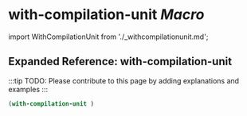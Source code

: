 # **with-compilation-unit** *Macro*

import WithCompilationUnit from './_withcompilationunit.md';

<WithCompilationUnit />

## Expanded Reference: with-compilation-unit

:::tip
TODO: Please contribute to this page by adding explanations and examples
:::

```lisp
(with-compilation-unit )
```
